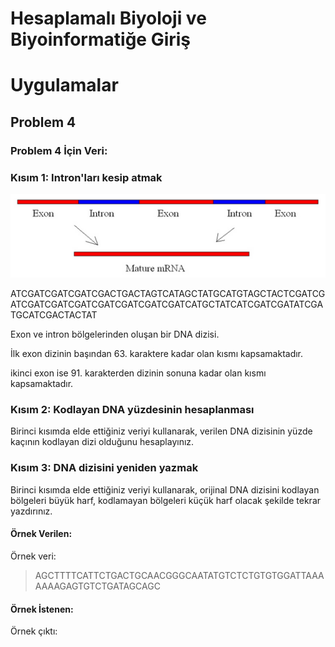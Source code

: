 
# Hesaplamalı Biyoloji ve Biyoinformatiğe Giriş
# Uygulamalar

## Problem 4



### Problem 4 İçin Veri:

### Kısım 1: Intron'ları kesip atmak

![alt text](../Resimler/exon.png)

ATCGATCGATCGATCGACTGACTAGTCATAGCTATGCATGTAGCTACTCGATCGATCGATCGATCGATCGATCGATCGATCGATCATGCTATCATCGATCGATATCGATGCATCGACTACTAT

Exon ve intron bölgelerinden oluşan bir DNA dizisi.

İlk exon dizinin başından 63. karaktere kadar olan kısmı kapsamaktadır.

ikinci exon ise 91. karakterden dizinin sonuna kadar olan kısmı kapsamaktadır.

### Kısım 2: Kodlayan DNA yüzdesinin hesaplanması

Birinci kısımda elde ettiğiniz veriyi kullanarak, verilen DNA dizisinin yüzde kaçının kodlayan dizi olduğunu hesaplayınız.

### Kısım 3: DNA dizisini yeniden yazmak

Birinci kısımda elde ettiğiniz veriyi kullanarak, orijinal DNA dizisini kodlayan bölgeleri büyük harf, kodlamayan bölgeleri küçük harf olacak şekilde tekrar yazdırınız.


#### Örnek Verilen:

Örnek veri:

> AGCTTTTCATTCTGACTGCAACGGGCAATATGTCTCTGTGTGGATTAAAAAAAGAGTGTCTGATAGCAGC

#### Örnek İstenen:

Örnek çıktı:

>
